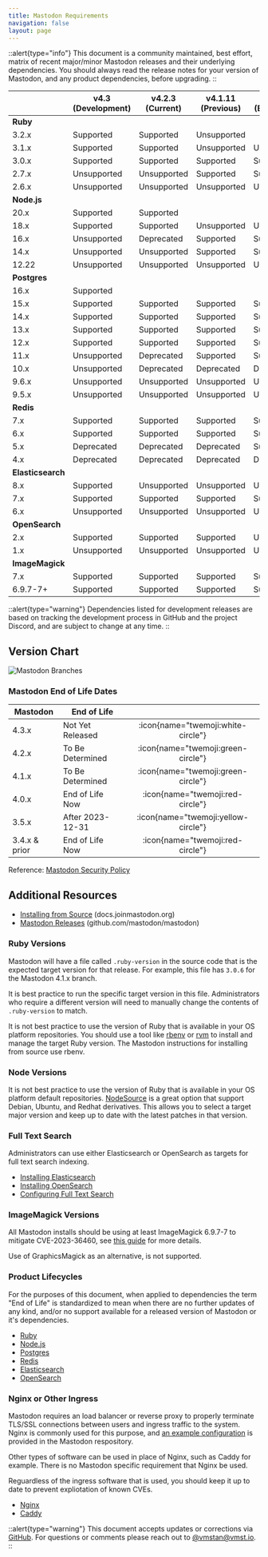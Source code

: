 ```yaml
---
title: Mastodon Requirements
navigation: false
layout: page
---
```


::alert{type="info"}
This document is a community maintained, best effort, matrix of recent major/minor Mastodon releases and their underlying dependencies.
You should always read the release notes for your version of Mastodon, and any product dependencies, before upgrading.
::

|                    | **v4.3 (Development)** | **v4.2.3 (Current)** | **v4.1.11 (Previous)** | **v4.0.12 (End of Life)** | **v3.5.16 (Legacy)** |
|--------------------|---|---|---|---|---|
| **Ruby**           |   |   |   |   |   |
| 3.2.x              | Supported | Supported | Unsupported |  |  |
| 3.1.x              | Supported | Supported | Unsupported | Unsupported | Unsupported |
| 3.0.x              | Supported | Supported | Supported | Supported | Supported |
| 2.7.x              | Unsupported | Unsupported | Supported | Supported | Supported |
| 2.6.x              | Unsupported | Unsupported | Unsupported | Unsupported | Deprecated |
| **Node.js**        |   |   |   |   |   |
| 20.x               | Supported | Supported |  |  |  |
| 18.x               | Supported | Supported | Unsupported | Unsupported |  |
| 16.x               | Unsupported | Deprecated | Supported | Supported | Supported |
| 14.x               | Unsupported | Unsupported | Supported | Supported | Supported |
| 12.22              | Unsupported | Unsupported | Unsupported | Unsupported | Supported |
| **Postgres**       |   |   |   |   |   |
| 16.x               | Supported |  |  |  |  |
| 15.x               | Supported | Supported | Supported | Supported |  |
| 14.x               | Supported | Supported | Supported | Supported | Supported |
| 13.x               | Supported | Supported | Supported | Supported | Supported |
| 12.x               | Supported | Supported | Supported | Supported | Supported |
| 11.x               | Unsupported | Deprecated | Supported | Supported | Supported |
| 10.x               | Unsupported | Deprecated | Deprecated | Deprecated | Supported |
| 9.6.x              | Unsupported | Unsupported | Unsupported | Unsupported | Deprecated |
| 9.5.x              | Unsupported | Unsupported | Unsupported | Unsupported | Deprecated |
| **Redis**          |   |   |   |   |   |
| 7.x                | Supported | Supported | Supported | Supported |  |
| 6.x                | Supported | Supported | Supported | Supported | Supported |
| 5.x                | Deprecated | Deprecated | Deprecated | Supported | Supported |
| 4.x                | Deprecated | Deprecated | Deprecated | Deprecated | Supported |
| **Elasticsearch**  |   |   |   |   |   |
| 8.x                | Supported | Unsupported | Unsupported | Unsupported | Unsupported |
| 7.x                | Supported | Supported | Supported | Supported | Supported |
| 6.x                | Unsupported | Unsupported | Unsupported | Unsupported | Unsupported |
| **OpenSearch**     |   |   |   |   |   |
| 2.x                | Supported | Supported | Supported | Unsupported |  |
| 1.x                | Unsupported | Unsupported | Unsupported | Unsupported | Unsupported |
| **ImageMagick**    |   |   |   |   |   |
| 7.x                | Supported | Supported | Supported | Supported | Supported |
| 6.9.7-7+           | Supported | Supported | Supported | Supported | Supported |

::alert{type="warning"}
Dependencies listed for development releases are based on tracking the development process in GitHub and the project Discord, and are subject to change at any time.
::

## Version Chart

![Mastodon Branches](/mastodon-branches.png)

### Mastodon End of Life Dates

| **Mastodon**  | **End of Life**  |                                     |
|---------------|------------------|:-----------------------------------:|
| 4.3.x         | Not Yet Released | :icon{name="twemoji:white-circle"}  |
| 4.2.x         | To Be Determined | :icon{name="twemoji:green-circle"}  |
| 4.1.x         | To Be Determined | :icon{name="twemoji:green-circle"}  |
| 4.0.x         | End of Life Now  | :icon{name="twemoji:red-circle"}    |
| 3.5.x         | After 2023-12-31 | :icon{name="twemoji:yellow-circle"} |
| 3.4.x & prior | End of Life Now  | :icon{name="twemoji:red-circle"}    |

Reference: [Mastodon Security Policy](https://github.com/mastodon/mastodon/security)

## Additional Resources

- [Installing from Source](https://docs.joinmastodon.org/admin/install/) (docs.joinmastodon.org)
- [Mastodon Releases](https://github.com/mastodon/mastodon/releases) (github.com/mastodon/mastodon)

### Ruby Versions

Mastodon will have a file called `.ruby-version` in the source code that is the expected target version for that release.
For example, this file has `3.0.6` for the Mastodon 4.1.x branch.

It is best practice to run the specific target version in this file.
Administrators who require a different version will need to manually change the contents of `.ruby-version` to match.

It is not best practice to use the version of Ruby that is available in your OS platform repositories.
You should use a tool like [rbenv](https://github.com/rbenv/rbenv) or [rvm](https://rvm.io) to install and manage the target Ruby version.
The Mastodon instructions for installing from source use rbenv.

### Node Versions

It is not best practice to use the version of Ruby that is available in your OS platform default repositories.
[NodeSource](https://github.com/nodesource/distributions) is a great option that support Debian, Ubuntu, and Redhat derivatives.
This allows you to select a target major version and keep up to date with the latest patches in that version.

### Full Text Search

Administrators can use either Elasticsearch or OpenSearch as targets for full text search indexing.

- [Installing Elasticsearch](https://www.elastic.co/guide/en/elasticsearch/reference/7.17/install-elasticsearch.html)
- [Installing OpenSearch](https://opensearch.org/docs/latest/install-and-configure/install-opensearch/index/)
- [Configuring Full Text Search](https://docs.joinmastodon.org/admin/elasticsearch/)

### ImageMagick Versions

All Mastodon installs should be using at least ImageMagick 6.9.7-7 to mitigate CVE-2023-36460, see [this guide](https://github.com/mastodon/mastodon/issues/25776) for more details.

Use of GraphicsMagick as an alternative, is not supported.

### Product Lifecycles

For the purposes of this document, when applied to dependencies the term "End of Life" is standardized to mean when there are no further updates of any kind, and/or no support available for a released version of Mastodon or it's dependencies.

- [Ruby](https://www.ruby-lang.org/en/downloads/branches/)
- [Node.js](https://github.com/nodejs/release#release-schedule)
- [Postgres](https://www.postgresql.org/support/versioning/)
- [Redis](https://redis.io/docs/about/releases/)
- [Elasticsearch](https://www.elastic.co/support/eol)
- [OpenSearch](https://opensearch.org/releases.html#maintenance-policy)

### Nginx or Other Ingress

Mastodon requires an load balancer or reverse proxy to properly terminate TLS/SSL connections between users and ingress traffic to the system.
Nginx is commonly used for this purpose, and [an example configuration](https://github.com/mastodon/mastodon/blob/main/dist/nginx.conf) is provided in the Mastodon respository.

Other types of software can be used in place of Nginx, such as Caddy for example.
There is no Mastodon specific requirement that Nginx be used.

Reguardless of the ingress software that is used, you should keep it up to date to prevent expliotation of known CVEs.

- [Nginx](https://docs.nginx.com/nginx/admin-guide/installing-nginx/installing-nginx-open-source/#prebuilt)
- [Caddy](https://caddyserver.com/docs/install)

::alert{type="warning"}
This document accepts updates or corrections via [GitHub](https://github.com/vmstan/mastoreqs). For questions or comments please reach out to [@vmstan@vmst.io](https://vmst.io/@vmstan).
::
